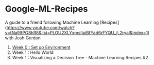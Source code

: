 # Google-ML-Recipes
A guide to a friend following Machine Learning [Recipes] (https://www.youtube.com/watch?v=tNa99PG8hR8&list=PLOU2XLYxmsIIuiBfYad6rFYQU_jL2ryal&index=1) with Josh Gordon

1. [Week 0 : Set up Environment](https://nbviewer.jupyter.org/github/habinez/Google-ML-Recipes/blob/master/00_Week%200%20Environment%20Set%20Up.ipynb)
2. Week 1 : Hello World 
3. Week 1 : Visualizing a Decision Tree - Machine Learning Recipes #2
